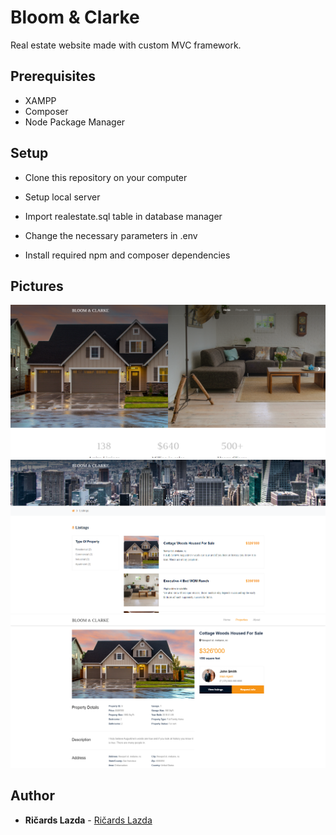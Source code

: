 # Bloom & Clarke

Real estate website made with custom MVC framework.

## Prerequisites

* XAMPP
* Composer
* Node Package Manager

## Setup

* Clone this repository on your computer

* Setup local server

* Import realestate.sql table in database manager

* Change the necessary parameters in .env

* Install required npm and composer dependencies


## Pictures

![Docs](docs/1.png)
![Docs](docs/2.png)
![Docs](docs/3.png)

## Author

* **Ričards Lazda** - [Ričards Lazda](https://github.com/ricardslazda)
